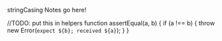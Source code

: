 stringCasing Notes go here!

//TODO: put this in helpers
function assertEqual(a, b) {
  if (a !== b) {
    throw new Error(`expect ${b}; received ${a}`);
  }
}
